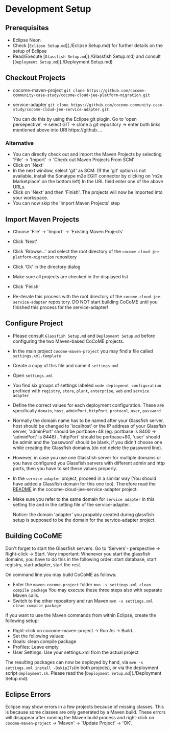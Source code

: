 # Development Setup

## Prerequisites

- Eclipse Neon
- Check [`Eclipse Setup.md`](./Eclipse Setup.md) for further details on the setup of Eclipse
- Read/Execute [`Glassfish Setup.md`](./Glassfish Setup.md) and consult [`Deployment Setup.md`](./Deployment Setup.md)

## Checkout Projects

- cocome-maven-project
  `git clone https://github.com/cocome-community-case-study/cocome-cloud-jee-platform-migration.git`
- service-adapter
  `git clone https://github.com/cocome-community-case-study/cocome-cloud-jee-service-adapter.git`
  
  You can do this by using the Eclipse git plugin. Go to 'open persepective' -> select GIT -> clone a git repository -> enter both links mentioned above into URI https://github....
  
### Alternative
- You can directly check out and import the Maven Projects by selecting 'File' -> 'Import' -> 'Check out Maven Projects From SCM'
- Click on 'Next'
- In the next window, select 'git' as SCM. (If the 'git' option is not available, install the Sonatype m2e EGIT connector by clicking on 
'm2e Marketplace' on the bottom left) In the URL field enter one of the above URLs.
- Click on 'Next' and then 'Finish'. The projects will now be imported into your workspace.
- You can now skip the 'Import Maven Projects' step

## Import Maven Projects

- Choose 'File' -> 'Import' -> 'Existing Maven Projects'
- Click 'Next'
- Click 'Browse...' and select the root directory of the 
  `cocome-cloud-jee-platform-migration` repository
- Click 'Ok' in the directory dialog
- Make sure all projects are checked in the displayed list
- Click 'Finish'

- Re-iterate this process with the root directory of the 
  `cocome-cloud-jee-service-adapter` repository.
  DO NOT start building CoCoME until you finished this process for the service-adapter!

## Configure Project

- Please consult `Glassfish Setup.md` and `Deployment Setup.md` before
  configuring the two Maven-based CoCoME projects.

- In the main project `cocome-maven-project` you may find a file called
  `settings.xml.template`
- Create a copy of this file and name it `settings.xml`
- Open `settings.xml`
- You find six groups of settings labeled `node deployment configuration`
  prefixed with `registry`, `store`, `plant`, `enterprise`, `web` and
  `service adapter`
- Define the correct values for each deployment configuration. These are
  specifically `domain`, `host`, `adminPort`, `httpPort`, `protocol`,
  `user`, `password`
- Normally the domain name has to be named after your Glassfish server, host should be changed to 'localhost' or the IP address of your Glassfish server,
  'adminPort' should be portbase+48 (eg. portbase is 8400 ->  'adminPort' is 8448)  , 'httpPort' should be portbase+80, 
  'user' should be admin and the 'password' should be blank, if you didn't choose one while creating the Glassfish domains 
  (do not delete the password line).
  
- However, in case you use one Glassfish server for multiple
  domains or you have configured you Glassfish servers with different
  admin and http ports, then you have to set these values properly.
  
- In the `service-adapter` project, proceed in a similar way (You should have added a Glassfish domain for this one too). Therefore
  read the [README](https://github.com/cocome-community-case-study/cocome-cloud-jee-service-adapter) in the cocome-cloud-jee-service-adapter project.


- Make sure you refer to the same domain for `service adapter` in this setting file and in the setting file of the service-adapter.  

  Notice: the domain 'adapter' you propably created during glassfish setup is supposed to be the domain for the service-adapter project.

  
## Building CoCoME
 
Don't forget to start the Glassfish servers. Go to 'Servers'- perspective -> Right-click -> Start.
Very important: Whenever you start the glassfish domains, you have to do this in the following order: start database, start registry, start adapter, start the rest.
  
On command line you may build CoCoME as follows:
- Enter the `maven-cocome-project` folder
  `mvn -s settings.xml clean compile package`
  You may execute these three steps also with separate Maven calls.
- Switch to the other repository and run Maven
  `mvn -s settings.xml clean compile package`
   
   
If you want to use the Maven commands from within Eclipse, create the following setup:
- Right-click on cocome-maven-project -> Run As -> Build...
- Set the following values:
 - Goals: clean compile package
 - Profiles: Leave empty
 - User Settings:  Use your settings.xml from the actual project
     
   
The resulting packages can now be deployed by hand, via
`mvn -s settings.xml install -DskipITs`(in both projects), or via the deployment
script `deployment.sh`. Please read the [`Deployment Setup.md`](./Deployment Setup.md).

## Eclipse Errors

Eclipse may show errors in a few projects because of missing classes. This is because some classes are 
only generated by a Maven build. These errors will disappear after running the Maven build process 
and right-click on `cocome-maven-project` -> 'Maven' -> 'Update Project' -> 'OK'.
